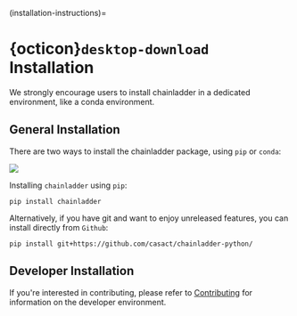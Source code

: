 (installation-instructions)=
# {octicon}`desktop-download` Installation
We strongly encourage users to install chainladder in a dedicated environment, like a conda environment.

## General Installation
There are two ways to install the chainladder package, using `pip` or `conda`:


[![](https://pepy.tech/badge/chainladder)](https://pepy.tech/project/chainladder)


Installing `chainladder` using `pip`:

`pip install chainladder`

Alternatively, if you have git and want to enjoy unreleased features, you can
install directly from `Github`:

`pip install git+https://github.com/casact/chainladder-python/`

## Developer Installation


If you're interested in contributing, please refer to [Contributing](contributing)
for information on the developer environment.
